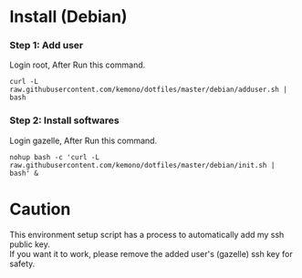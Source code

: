 # Install (Debian)

### Step 1: Add user

Login root, After Run this command.

    curl -L raw.githubusercontent.com/kemono/dotfiles/master/debian/adduser.sh | bash

### Step 2: Install softwares

Login gazelle, After Run this command.

    nohup bash -c 'curl -L raw.githubusercontent.com/kemono/dotfiles/master/debian/init.sh | bash' &

# Caution

This environment setup script has a process to automatically add my ssh public key.  
If you want it to work, please remove the added user's (gazelle) ssh key for safety.

